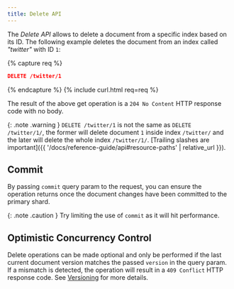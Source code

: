 ```yaml
---
title: Delete API
---
```


The _Delete API_ allows to delete a document from a specific index based on its
ID. The following example deletes the document from an index called _"twitter"_
with ID `1`:

{% capture req %}

```json
DELETE /twitter/1
```
{% endcapture %}
{% include curl.html req=req %}

The result of the above get operation is a `204 No Content` HTTP response code
with no body.

{: .note .warning }
`DELETE /twitter/1` is not the same as `DELETE /twitter/1/`, the former will
delete document `1` inside index `/twitter/` and the later will delete the
whole index `/twitter/1/`.
[Trailing slashes are important]({{ '/docs/reference-guide/api#resource-paths' | relative_url }}).


## Commit

By passing `commit` query param to the request, you can ensure the operation
returns once the document changes have been committed to the primary shard.

{: .note .caution }
Try limiting the use of `commit` as it will hit performance.


## Optimistic Concurrency Control

Delete operations can be made optional and only be performed if the last
current document version matches the passed `version` in the query param. If a
mismatch is detected, the operation will result in a `409 Conflict` HTTP response
code. See [Versioning](../versioning) for more details.
